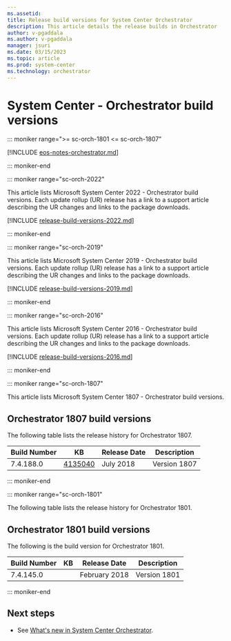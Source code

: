 ```yaml
---
ms.assetid:
title: Release build versions for System Center Orchestrator
description: This article details the release builds in Orchestrator
author: v-pgaddala
ms.author: v-pgaddala
manager: jsuri
ms.date: 03/15/2023
ms.topic: article
ms.prod: system-center
ms.technology: orchestrator
---
```


# System Center - Orchestrator build versions

::: moniker range=">= sc-orch-1801 <= sc-orch-1807"

[!INCLUDE [eos-notes-orchestrator.md](../includes/eos-notes-orchestrator.md)]

::: moniker-end

::: moniker range="sc-orch-2022"

This article lists Microsoft System Center 2022 - Orchestrator build versions. Each update rollup (UR) release has a link to a support article describing the UR changes and links to the package downloads.

[!INCLUDE [release-build-versions-2022.md](../includes/release-build-versions-orch-2022.md)]

::: moniker-end


::: moniker range="sc-orch-2019"

This article lists Microsoft System Center 2019 - Orchestrator build versions. Each update rollup (UR) release has a link to a support article describing the UR changes and links to the package downloads.

[!INCLUDE [release-build-versions-2019.md](../includes/release-build-versions-orch-2019.md)]

::: moniker-end

::: moniker range="sc-orch-2016"

This article lists Microsoft System Center 2016 - Orchestrator build versions. Each update rollup (UR) release has a link to a support article describing the UR changes and links to the package downloads.

[!INCLUDE [release-build-versions-2016.md](../includes/release-build-versions-orch-2016.md)]

::: moniker-end

::: moniker range="sc-orch-1807"

This article lists Microsoft System Center 1807 - Orchestrator build versions.

## Orchestrator 1807 build versions

The following table lists the release history for Orchestrator 1807.

|Build Number |KB |Release Date |Description |  
|-------------|---|-------------|------------|   
|7.4.188.0 |[4135040](https://support.microsoft.com/topic/system-center-orchestrator-version-1807-eebf98c3-0858-7e61-941e-5056b8a72c93) |July 2018 |Version 1807|

::: moniker-end

::: moniker range="sc-orch-1801"

The following table lists the release history for Orchestrator 1801.

## Orchestrator 1801 build versions

The following is the build version for Orchestrator 1801.

|Build Number |KB |Release Date |Description |  
|-------------|---|-------------|------------|   
|7.4.145.0 | |February 2018 |Version 1801|

::: moniker-end

## Next steps

- See [What's new in System Center Orchestrator](whats-new-in-orch.md).
